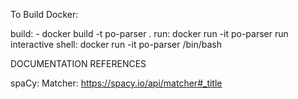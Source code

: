 
To Build Docker:

build:
    - docker build -t po-parser .
run:
    docker run -it po-parser
run interactive shell:
    docker run -it po-parser /bin/bash




DOCUMENTATION REFERENCES


spaCy:
    Matcher: https://spacy.io/api/matcher#_title